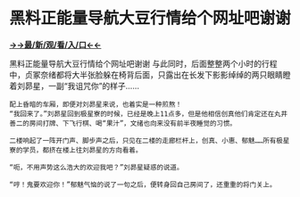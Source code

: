 # 黑料正能量导航大豆行情给个网址吧谢谢

**<a href="http://www.baidu.com/link?url=7_xtFUWki7hexbSrF9U18DvNUoYAjH8P5i8sQYawypq&wd">→→最/新/观/看/入/口←←</a>**

黑料正能量导航大豆行情给个网址吧谢谢
  与此同时，后面整整两个小时的行程中，贞冢奈绪都将大半张脸躲在椅背后面，只露出在长发下影影绰绰的两只眼睛瞪着刘昴星，一副“我诅咒你”的样子……

    配上昏暗的车厢，即便对刘昴星来说，也着实是一种煎熬！
    “我回来了。”刘昴星回到极星寮的时候，已经是晚上11点多，但是他相信创真他们肯定还在丸井善二的房间打牌、下飞行棋、喝“果汁”，文绪也向来没有前半夜睡觉的习惯。

    二楼响起了一阵开门声、脚步声之后，只见在二楼的走廊栏杆上，创真、小惠、郁魅……所有极星寮的学员，都挤在楼上往刘昴星的方向看着。

    “呃，不用声势这么浩大的欢迎我吧？”刘昴星疑惑的说道。

    “哼！鬼要欢迎你！”郁魅气恼的说了一句之后，便转身回自己房间了，还重重的将门关上。
